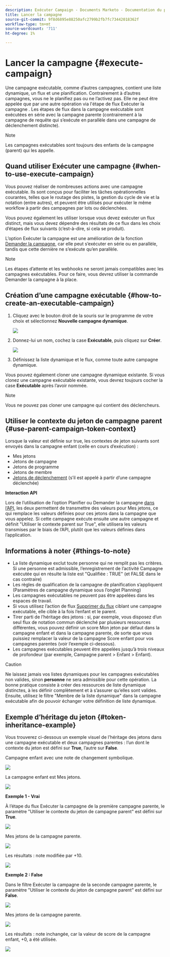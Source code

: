 ```yaml
---
description: Exécuter Campaign - Documents Marketo - Documentation du produit
title: Lancer la campagne
source-git-commit: 9f8d6895e88250afc2799b2fb7fc73442018362f
workflow-type: tm+mt
source-wordcount: '711'
ht-degree: 1%

---
```


# Lancer la campagne {#execute-campaign}

Une campagne exécutable, comme d’autres campagnes, contient une liste dynamique, un flux et une planification. Contrairement à d’autres campagnes, vous ne le planifiez pas ou ne l’activez pas. Elle ne peut être appelée que par une autre opération via l&#39;étape de flux Exécuter la campagne . Les étapes de flux dans la campagne exécutable sont exécutées en série avec la campagne parente (contrairement à la campagne de requête qui s’exécute en parallèle dans une campagne de déclenchement distincte).

>[!NOTE]
>
>Les campagnes exécutables sont toujours des enfants de la campagne (parent) qui les appelle.

## Quand utiliser Exécuter une campagne {#when-to-use-execute-campaign}

Vous pouvez réaliser de nombreuses actions avec une campagne exécutable. Ils sont conçus pour faciliter les tâches opérationnelles courantes, telles que le routage des pistes, la gestion du cycle de vie et la notation (entre autres), et peuvent être utilisés pour exécuter le même workflow à partir des campagnes par lots ou déclenchées.

Vous pouvez également les utiliser lorsque vous devez exécuter un flux distinct, mais vous devez dépendre des résultats de ce flux dans les choix d’étapes de flux suivants (c’est-à-dire, si cela se produit).

L’option Exécuter la campagne est une amélioration de la fonction [Demander la campagne](/help/marketo/product-docs/core-marketo-concepts/smart-campaigns/flow-actions/request-campaign.md), car elle peut s’exécuter en série ou en parallèle, tandis que cette dernière ne s’exécute qu’en parallèle.

>[!NOTE]
>
>Les étapes d’attente et les webhooks ne seront jamais compatibles avec les campagnes exécutables. Pour ce faire, vous devrez utiliser la commande Demander la campagne à la place.

## Création d’une campagne exécutable {#how-to-create-an-executable-campaign}

1. Cliquez avec le bouton droit de la souris sur le programme de votre choix et sélectionnez **Nouvelle campagne dynamique**.

   ![](assets/execute-campaign-1.png)

1. Donnez-lui un nom, cochez la case **Exécutable**, puis cliquez sur **Créer**.

   ![](assets/execute-campaign-2.png)

1. Définissez la liste dynamique et le flux, comme toute autre campagne dynamique.

Vous pouvez également cloner une campagne dynamique existante. Si vous clonez une campagne exécutable existante, vous devrez toujours cocher la case **Exécutable** après l’avoir nommée.

>[!NOTE]
>
>Vous ne pouvez pas cloner une campagne qui contient des déclencheurs.

## Utiliser le contexte du jeton de campagne parent {#use-parent-campaign-token-context}

Lorsque la valeur est définie sur true, les contextes de jeton suivants sont envoyés dans la campagne enfant (celle en cours d’exécution) :

* Mes jetons
* Jetons de campagne
* Jetons de programme
* Jetons de membre
* [Jetons de déclenchement](/help/marketo/product-docs/marketo-sales-insight/msi-for-salesforce/features/tabs-in-the-msi-panel/interesting-moments/trigger-tokens-for-interesting-moments.md)  (s’il est appelé à partir d’une campagne déclenchée)

**Interaction API**

Lors de l’utilisation de l’option Planifier ou Demander la campagne [dans l’API](https://developers.marketo.com/rest-api/assets/smart-campaigns/#batch), les deux permettent de transmettre des valeurs pour Mes jetons, ce qui remplace les valeurs définies pour ces jetons dans la campagne que vous appelez. Si cette campagne exécute ensuite une autre campagne et définit &quot;Utiliser le contexte parent sur True&quot;, elle utilisera les valeurs transmises par le biais de l’API, plutôt que les valeurs définies dans l’application.

## Informations à noter {#things-to-note}

* La liste dynamique exclut toute personne qui ne remplit pas les critères. Si une personne est admissible, l’enregistrement de l’activité Campagne exécutée qui en résulte la liste est &quot;Qualifiée : TRUE&quot; (et FALSE dans le cas contraire)
* Les règles de qualification de la campagne de planification s’appliquent (Paramètres de campagne dynamique sous l’onglet Planning)
* Les campagnes exécutables ne peuvent pas être appelées dans les espaces de travail.
* Si vous utilisez l’action de flux [Supprimer du flux](/help/marketo/product-docs/core-marketo-concepts/smart-campaigns/flow-actions/remove-from-flow.md) ciblant une campagne exécutable, elle cible à la fois l’enfant et le parent.
* Tirer parti de l’héritage des jetons : si, par exemple, vous disposez d’un seul flux de notation commun déclenché par plusieurs ressources différentes, vous pouvez définir un score Mon jeton par défaut dans la campagne enfant et dans la campagne parente, de sorte que vous puissiez remplacer la valeur de la campagne Score enfant pour vos campagnes parentes (voir l’exemple ci-dessous).
* Les campagnes exécutables peuvent être appelées jusqu’à trois niveaux de profondeur (par exemple, Campagne parent > Enfant > Enfant).

>[!CAUTION]
>
>Ne laissez jamais vos listes dynamiques pour les campagnes exécutables non valides, sinon **personne** ne sera admissible pour cette opération. La bonne pratique consiste à créer des ressources de liste dynamique distinctes, à les définir complètement et à s’assurer qu’elles sont valides. Ensuite, utilisez le filtre &quot;Membre de la liste dynamique&quot; dans la campagne exécutable afin de pouvoir échanger votre définition de liste dynamique.

## Exemple d’héritage du jeton {#token-inheritance-example}

Vous trouverez ci-dessous un exemple visuel de l’héritage des jetons dans une campagne exécutable et deux campagnes parentes : l’un dont le contexte du jeton est défini sur **True**, l’autre sur **False**.

Campagne enfant avec une note de changement symbolique.

![](assets/execute-campaign-3.png)

La campagne enfant est Mes jetons.

![](assets/execute-campaign-4.png)

**Exemple 1 - Vrai**

À l’étape du flux Exécuter la campagne de la première campagne parente, le paramètre &quot;Utiliser le contexte du jeton de campagne parent&quot; est défini sur **True**.

![](assets/execute-campaign-5.png)

Mes jetons de la campagne parente.

![](assets/execute-campaign-6.png)

Les résultats : note modifiée par +10.

![](assets/execute-campaign-7.png)

**Exemple 2 : False**

Dans le filtre Exécuter la campagne de la seconde campagne parente, le paramètre &quot;Utiliser le contexte du jeton de campagne parent&quot; est défini sur **False**.

![](assets/execute-campaign-8.png)

Mes jetons de la campagne parente.

![](assets/execute-campaign-9.png)

Les résultats : note inchangée, car la valeur de score de la campagne enfant, +0, a été utilisée.

![](assets/execute-campaign-10.png)
